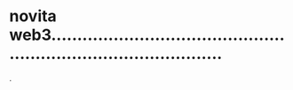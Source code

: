 # novita web3......................................................................................
.
